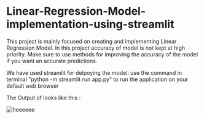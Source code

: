 # Linear-Regression-Model-implementation-using-streamlit

This project is mainly focused on creating and implementing Linear Regression Model. In this project accuracy of model is not kept at high priority. Make sure to use methods for improving the accuracy of the model if you want an accurate predictions.

We have used streamlit for delpoying the model: 
     use the command in terminal "python -m streamlit run app.py" to run the application on your default web browser

The Output of looks like this : 

![heeeeee](https://github.com/user-attachments/assets/e7aa5929-fb4f-48b5-b681-a4e8203bf2fe)

